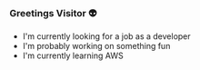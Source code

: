 ### Greetings Visitor 👽

- I'm currently looking for a job as a developer
- I'm probably working on something fun
- I'm currently learning AWS

